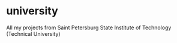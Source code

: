 # university
All my projects from Saint Petersburg State Institute of Technology (Technical University)
